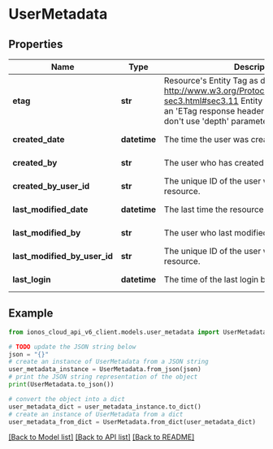 # UserMetadata


## Properties

Name | Type | Description | Notes
------------ | ------------- | ------------- | -------------
**etag** | **str** | Resource&#39;s Entity Tag as defined in http://www.w3.org/Protocols/rfc2616/rfc2616-sec3.html#sec3.11  Entity Tag is also added as an &#39;ETag response header to requests which don&#39;t use &#39;depth&#39; parameter. | [optional] [readonly] 
**created_date** | **datetime** | The time the user was created. | [optional] [readonly] 
**created_by** | **str** | The user who has created the resource. | [optional] [readonly] 
**created_by_user_id** | **str** | The unique ID of the user who created the resource. | [optional] [readonly] 
**last_modified_date** | **datetime** | The last time the resource was modified. | [optional] [readonly] 
**last_modified_by** | **str** | The user who last modified the resource. | [optional] [readonly] 
**last_modified_by_user_id** | **str** | The unique ID of the user who last modified the resource. | [optional] [readonly] 
**last_login** | **datetime** | The time of the last login by the user. | [optional] [readonly] 

## Example

```python
from ionos_cloud_api_v6_client.models.user_metadata import UserMetadata

# TODO update the JSON string below
json = "{}"
# create an instance of UserMetadata from a JSON string
user_metadata_instance = UserMetadata.from_json(json)
# print the JSON string representation of the object
print(UserMetadata.to_json())

# convert the object into a dict
user_metadata_dict = user_metadata_instance.to_dict()
# create an instance of UserMetadata from a dict
user_metadata_from_dict = UserMetadata.from_dict(user_metadata_dict)
```
[[Back to Model list]](../README.md#documentation-for-models) [[Back to API list]](../README.md#documentation-for-api-endpoints) [[Back to README]](../README.md)


